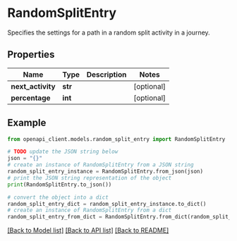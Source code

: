 # RandomSplitEntry

Specifies the settings for a path in a random split activity in a journey.

## Properties

Name | Type | Description | Notes
------------ | ------------- | ------------- | -------------
**next_activity** | **str** |  | [optional] 
**percentage** | **int** |  | [optional] 

## Example

```python
from openapi_client.models.random_split_entry import RandomSplitEntry

# TODO update the JSON string below
json = "{}"
# create an instance of RandomSplitEntry from a JSON string
random_split_entry_instance = RandomSplitEntry.from_json(json)
# print the JSON string representation of the object
print(RandomSplitEntry.to_json())

# convert the object into a dict
random_split_entry_dict = random_split_entry_instance.to_dict()
# create an instance of RandomSplitEntry from a dict
random_split_entry_from_dict = RandomSplitEntry.from_dict(random_split_entry_dict)
```
[[Back to Model list]](../README.md#documentation-for-models) [[Back to API list]](../README.md#documentation-for-api-endpoints) [[Back to README]](../README.md)


